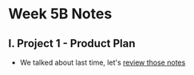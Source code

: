 # Week 5B Notes

## I. Project 1 - Product Plan

- We talked about last time, let's [review those notes](5A.md#i-project-1---product-plan)
